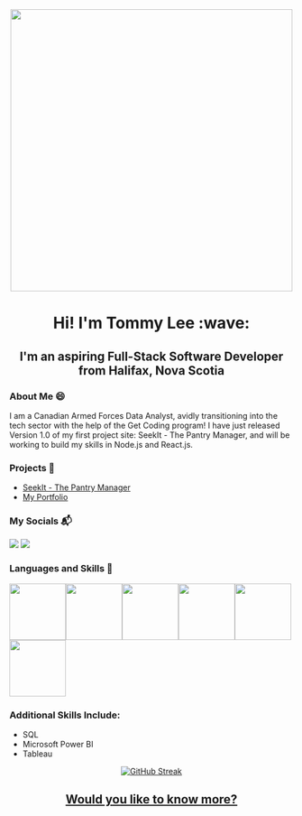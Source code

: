 <div id="header" align="center">
<img src="https://user-images.githubusercontent.com/74038190/225813708-98b745f2-7d22-48cf-9150-083f1b00d6c9.gif" width="500">
</div> 
 <h1 id="greeting" align="center">Hi! I'm Tommy Lee :wave:</h1>

<h2 id="Intro" align="center">I'm an aspiring Full-Stack Software Developer from Halifax, Nova Scotia</h2>

### About Me :smile:

I am a Canadian Armed Forces Data Analyst, avidly transitioning into the tech sector with the help of the Get Coding program! I have just released Version 1.0 of my first project site: SeekIt - The Pantry Manager, and will be working to build my skills in Node.js and React.js.

### Projects :muscle:

- [SeekIt - The Pantry Manager](https://mottlly.github.io/SeekitStart/)
- [My Portfolio](https://mottlly.github.io/PortfolioWebsite/)

### My Socials :mailbox_with_mail:

<a href="https://www.linkedin.com/in/tommy-lee-7099b0294/"><img src="https://img.shields.io/badge/LinkedIn-0077B5?style=for-the-badge&logo=linkedin&logoColor=white"/></a>
<a href="mailto:thomas.j.lee.2219@gmail.com"><img src="https://img.shields.io/badge/Gmail-D14836?style=for-the-badge&logo=gmail&logoColor=white"/></a>

### Languages and Skills :wrench:

<img src="https://user-images.githubusercontent.com/74038190/212257454-16e3712e-945a-4ca2-b238-408ad0bf87e6.gif" width="100"><img src="https://github.com/Anmol-Baranwal/Cool-GIFs-For-GitHub/assets/74038190/29fd6286-4e7b-4d6c-818f-c4765d5e39a9" width="100"><img src="https://github.com/Anmol-Baranwal/Cool-GIFs-For-GitHub/assets/74038190/67f477ed-6624-42da-99f0-1a7b1a16eecb" width="100"><img src="https://user-images.githubusercontent.com/74038190/212257467-871d32b7-e401-42e8-a166-fcfd7baa4c6b.gif" width="100"><img src="https://user-images.githubusercontent.com/74038190/212257465-7ce8d493-cac5-494e-982a-5a9deb852c4b.gif" width="100"> <img src="https://user-images.githubusercontent.com/74038190/212257463-4d082cb4-7483-4eaf-bc25-6dde2628aabd.gif" width="100">
### Additional Skills Include:
- SQL
- Microsoft Power BI
- Tableau

<div id="streak" align="center">
<a href="https://git.io/streak-stats"><img src="https://streak-stats.demolab.com?user=Mottlly&theme=transparent" alt="GitHub Streak" /></a>
</div>

<div>
<h2 id="starship" align="center"> <a href="https://mottlly.github.io/PortfolioWebsite/"> Would you like to know more? </a> </h2>
</div>



[^1]: No not THAT Tommy Lee, but I did used to drum a bit
